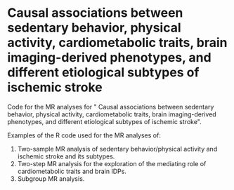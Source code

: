 # Causal associations between sedentary behavior, physical activity, cardiometabolic traits, brain imaging-derived phenotypes, and different etiological subtypes of ischemic stroke
Code for the MR analyses for " Causal associations between sedentary behavior, physical activity, cardiometabolic traits, brain imaging-derived phenotypes, and different etiological subtypes of ischemic stroke".

Examples of the R code used for the MR analyses of:

  1. Two-sample MR analysis of sedentary behavior/physical activity and ischemic stroke and its subtypes.
  2. Two-step MR analysis for the exploration of the mediating role of cardiometabolic traits and brain IDPs.
  3. Subgroup MR analysis.
